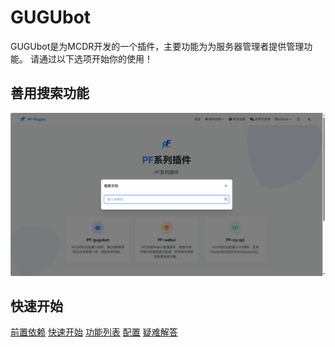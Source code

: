 # GUGUbot

GUGUbot是为MCDR开发的一个插件，主要功能为为服务器管理者提供管理功能。
请通过以下选项开始你的使用！

## 善用搜索功能

![](/src/搜索示例-1.png)

## 快速开始

[前置依赖](PF-gugubot/前置依赖.md)
[快速开始](PF-gugubot/快速开始.md)
[功能列表](PF-gugubot/功能列表.md)
[配置](PF-gugubot/配置.md)
[疑难解答](PF-gugubot/疑难解答.md)

